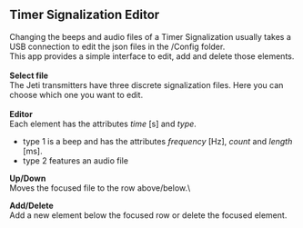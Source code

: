 ## Timer Signalization Editor
Changing the beeps and audio files of a Timer Signalization usually takes a USB connection to edit the json files in the /Config folder.\
This app provides a simple interface to edit, add and delete those elements.\
\
**Select file**\
The Jeti transmitters have three discrete signalization files. Here you can choose which one you want to edit.\
\
**Editor**\
Each element has the attributes *time* [s] and *type*.
- type 1 is a beep and has the attributes *frequency* [Hz], *count* and *length* [ms].
- type 2 features an audio file

**Up/Down**\
Moves the focused file to the row above/below.\

**Add/Delete**\
Add a new element below the focused row or delete the focused element.
